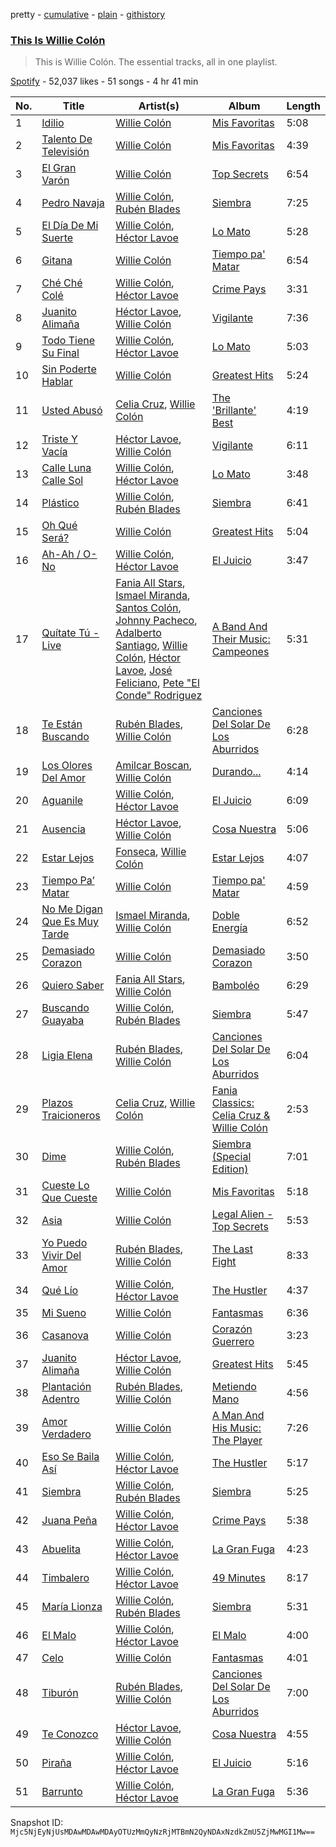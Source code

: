 pretty - [cumulative](/playlists/cumulative/37i9dQZF1DZ06evO4szWAU.md) - [plain](/playlists/plain/37i9dQZF1DZ06evO4szWAU) - [githistory](https://github.githistory.xyz/mackorone/spotify-playlist-archive/blob/main/playlists/plain/37i9dQZF1DZ06evO4szWAU)

### [This Is Willie Colón](https://open.spotify.com/playlist/37i9dQZF1DZ06evO4szWAU)

> This is Willie Colón\. The essential tracks, all in one playlist.

[Spotify](https://open.spotify.com/user/spotify) - 52,037 likes - 51 songs - 4 hr 41 min

| No. | Title | Artist(s) | Album | Length |
|---|---|---|---|---|
| 1 | [Idilio](https://open.spotify.com/track/6VQ2fI8goSX8mpSvytXkXR) | [Willie Colón](https://open.spotify.com/artist/7x5Slu7yTE5icZjNsc3OzW) | [Mis Favoritas](https://open.spotify.com/album/44rPp1bnN1eL9ld3QE1t9c) | 5:08 |
| 2 | [Talento De Televisión](https://open.spotify.com/track/3fRIuTih8bzc0vtY9fHhvF) | [Willie Colón](https://open.spotify.com/artist/7x5Slu7yTE5icZjNsc3OzW) | [Mis Favoritas](https://open.spotify.com/album/44rPp1bnN1eL9ld3QE1t9c) | 4:39 |
| 3 | [El Gran Varón](https://open.spotify.com/track/5XWfwjzFNl2pTB737fx7qr) | [Willie Colón](https://open.spotify.com/artist/7x5Slu7yTE5icZjNsc3OzW) | [Top Secrets](https://open.spotify.com/album/6ZgO4zBDcGJgLUCk2z0NLy) | 6:54 |
| 4 | [Pedro Navaja](https://open.spotify.com/track/7aKs8kWKKau0SDgaeyZMAX) | [Willie Colón](https://open.spotify.com/artist/7x5Slu7yTE5icZjNsc3OzW), [Rubén Blades](https://open.spotify.com/artist/5BwMgvRwlq61SmknvsVIQj) | [Siembra](https://open.spotify.com/album/7wOJ9RTQr05ytqROWtTPzy) | 7:25 |
| 5 | [El Día De Mi Suerte](https://open.spotify.com/track/7Kmfjms3yyhg2y56mN7EfZ) | [Willie Colón](https://open.spotify.com/artist/7x5Slu7yTE5icZjNsc3OzW), [Héctor Lavoe](https://open.spotify.com/artist/7opp16lU7VM3l2WBdGMYHP) | [Lo Mato](https://open.spotify.com/album/4TzXeIsjyPLaNvgOd84bwr) | 5:28 |
| 6 | [Gitana](https://open.spotify.com/track/4VTb5wB46sZDsfL8XgroGt) | [Willie Colón](https://open.spotify.com/artist/7x5Slu7yTE5icZjNsc3OzW) | [Tiempo pa' Matar](https://open.spotify.com/album/12fkmxSR5zWnxJqCyxDIy5) | 6:54 |
| 7 | [Ché Ché Colé](https://open.spotify.com/track/4rPtnAmfvHkVSCO2KKkiC1) | [Willie Colón](https://open.spotify.com/artist/7x5Slu7yTE5icZjNsc3OzW), [Héctor Lavoe](https://open.spotify.com/artist/7opp16lU7VM3l2WBdGMYHP) | [Crime Pays](https://open.spotify.com/album/31FDxX16G7sPB3p5bNhf8K) | 3:31 |
| 8 | [Juanito Alimaña](https://open.spotify.com/track/336Xdyzllb9WbJIC8XF90t) | [Héctor Lavoe](https://open.spotify.com/artist/7opp16lU7VM3l2WBdGMYHP), [Willie Colón](https://open.spotify.com/artist/7x5Slu7yTE5icZjNsc3OzW) | [Vigilante](https://open.spotify.com/album/0gNCmEbPNV1OJ6JIcExTB7) | 7:36 |
| 9 | [Todo Tiene Su Final](https://open.spotify.com/track/7r0ckjpJUZwOASD1VLJgS7) | [Willie Colón](https://open.spotify.com/artist/7x5Slu7yTE5icZjNsc3OzW), [Héctor Lavoe](https://open.spotify.com/artist/7opp16lU7VM3l2WBdGMYHP) | [Lo Mato](https://open.spotify.com/album/4TzXeIsjyPLaNvgOd84bwr) | 5:03 |
| 10 | [Sin Poderte Hablar](https://open.spotify.com/track/0cG5FL1bWUhhZTCaiRQVsg) | [Willie Colón](https://open.spotify.com/artist/7x5Slu7yTE5icZjNsc3OzW) | [Greatest Hits](https://open.spotify.com/album/4zAgB7K2I3oeUufUpSHwOZ) | 5:24 |
| 11 | [Usted Abusó](https://open.spotify.com/track/3FNjqlfbQ153UsLKhDIxHo) | [Celia Cruz](https://open.spotify.com/artist/2weA6hhVqTIN2gSn9PUB9U), [Willie Colón](https://open.spotify.com/artist/7x5Slu7yTE5icZjNsc3OzW) | [The 'Brillante' Best](https://open.spotify.com/album/1YTyamO7TMTaKM9vtfKk25) | 4:19 |
| 12 | [Triste Y Vacía](https://open.spotify.com/track/4eJXH4tss0nwgHlaPqMwSc) | [Héctor Lavoe](https://open.spotify.com/artist/7opp16lU7VM3l2WBdGMYHP), [Willie Colón](https://open.spotify.com/artist/7x5Slu7yTE5icZjNsc3OzW) | [Vigilante](https://open.spotify.com/album/0gNCmEbPNV1OJ6JIcExTB7) | 6:11 |
| 13 | [Calle Luna Calle Sol](https://open.spotify.com/track/1Ics9ai6jbcHHBRaTy1HiD) | [Willie Colón](https://open.spotify.com/artist/7x5Slu7yTE5icZjNsc3OzW), [Héctor Lavoe](https://open.spotify.com/artist/7opp16lU7VM3l2WBdGMYHP) | [Lo Mato](https://open.spotify.com/album/4TzXeIsjyPLaNvgOd84bwr) | 3:48 |
| 14 | [Plástico](https://open.spotify.com/track/3ZIE8flTJ6WWn8wF0YzaaQ) | [Willie Colón](https://open.spotify.com/artist/7x5Slu7yTE5icZjNsc3OzW), [Rubén Blades](https://open.spotify.com/artist/5BwMgvRwlq61SmknvsVIQj) | [Siembra](https://open.spotify.com/album/7wOJ9RTQr05ytqROWtTPzy) | 6:41 |
| 15 | [Oh Qué Será?](https://open.spotify.com/track/2n1MTLCis6qPSDKdr5XSDI) | [Willie Colón](https://open.spotify.com/artist/7x5Slu7yTE5icZjNsc3OzW) | [Greatest Hits](https://open.spotify.com/album/4zAgB7K2I3oeUufUpSHwOZ) | 5:04 |
| 16 | [Ah\-Ah / O\-No](https://open.spotify.com/track/5OmWm4rnwYwHAxWePNqaoK) | [Willie Colón](https://open.spotify.com/artist/7x5Slu7yTE5icZjNsc3OzW), [Héctor Lavoe](https://open.spotify.com/artist/7opp16lU7VM3l2WBdGMYHP) | [El Juicio](https://open.spotify.com/album/3VGeuVPBeITXJwWt2YUPZW) | 3:47 |
| 17 | [Quítate Tú \- Live](https://open.spotify.com/track/1rijHA5veEZDV5CrGLpex6) | [Fania All Stars](https://open.spotify.com/artist/1OdyhpUABf8avaZ9r8nI1u), [Ismael Miranda](https://open.spotify.com/artist/5S3BxZrK4hYN3fwsw8oumq), [Santos Colón](https://open.spotify.com/artist/3RTLdhg8OTJebOdXZ1oQsz), [Johnny Pacheco](https://open.spotify.com/artist/09947uhj2ZwU9mFXK5v50o), [Adalberto Santiago](https://open.spotify.com/artist/6tZxUxheS7w3953cQFOXkd), [Willie Colón](https://open.spotify.com/artist/7x5Slu7yTE5icZjNsc3OzW), [Héctor Lavoe](https://open.spotify.com/artist/7opp16lU7VM3l2WBdGMYHP), [José Feliciano](https://open.spotify.com/artist/7K78lVZ8XzkjfRSI7570FF), [Pete "El Conde" Rodriguez](https://open.spotify.com/artist/1Nl2RRbigQuX1TqV1tSPHa) | [A Band And Their Music: Campeones](https://open.spotify.com/album/4qKhAuom2JYxGkVw8fzFbp) | 5:31 |
| 18 | [Te Están Buscando](https://open.spotify.com/track/3BBNvpNb4uBGetyf5R34ac) | [Rubén Blades](https://open.spotify.com/artist/5BwMgvRwlq61SmknvsVIQj), [Willie Colón](https://open.spotify.com/artist/7x5Slu7yTE5icZjNsc3OzW) | [Canciones Del Solar De Los Aburridos](https://open.spotify.com/album/1szanrwjas55YHd6OzZrCs) | 6:28 |
| 19 | [Los Olores Del Amor](https://open.spotify.com/track/7IohE5vxO2AdL0Amc5b8Qc) | [Amilcar Boscan](https://open.spotify.com/artist/4xrEN4FSoIGzynaT06oB6L), [Willie Colón](https://open.spotify.com/artist/7x5Slu7yTE5icZjNsc3OzW) | [Durando...](https://open.spotify.com/album/0yNoH92hDL674j5VHPLdCQ) | 4:14 |
| 20 | [Aguanile](https://open.spotify.com/track/0pX477ap2l86BbHfKTncpM) | [Willie Colón](https://open.spotify.com/artist/7x5Slu7yTE5icZjNsc3OzW), [Héctor Lavoe](https://open.spotify.com/artist/7opp16lU7VM3l2WBdGMYHP) | [El Juicio](https://open.spotify.com/album/3VGeuVPBeITXJwWt2YUPZW) | 6:09 |
| 21 | [Ausencia](https://open.spotify.com/track/1r6oqZhRYStrYWSeGKuCFP) | [Héctor Lavoe](https://open.spotify.com/artist/7opp16lU7VM3l2WBdGMYHP), [Willie Colón](https://open.spotify.com/artist/7x5Slu7yTE5icZjNsc3OzW) | [Cosa Nuestra](https://open.spotify.com/album/2ta1doHAXdTOtLLoc02fZf) | 5:06 |
| 22 | [Estar Lejos](https://open.spotify.com/track/4lmd6jUDk3bUWkID5w0CCA) | [Fonseca](https://open.spotify.com/artist/53KTldaJ8tHSkYU3nigfwP), [Willie Colón](https://open.spotify.com/artist/7x5Slu7yTE5icZjNsc3OzW) | [Estar Lejos](https://open.spotify.com/album/6lH96T5oRD0PSBkeblpq11) | 4:07 |
| 23 | [Tiempo Pa’ Matar](https://open.spotify.com/track/6LC8pFSA5K9zJVSWiVQwf8) | [Willie Colón](https://open.spotify.com/artist/7x5Slu7yTE5icZjNsc3OzW) | [Tiempo pa' Matar](https://open.spotify.com/album/12fkmxSR5zWnxJqCyxDIy5) | 4:59 |
| 24 | [No Me Digan Que Es Muy Tarde](https://open.spotify.com/track/5kiRyGmKOdmc2SyD3JqcSI) | [Ismael Miranda](https://open.spotify.com/artist/5S3BxZrK4hYN3fwsw8oumq), [Willie Colón](https://open.spotify.com/artist/7x5Slu7yTE5icZjNsc3OzW) | [Doble Energía](https://open.spotify.com/album/1t9CWp3ykgHF83aO4uYYmU) | 6:52 |
| 25 | [Demasiado Corazon](https://open.spotify.com/track/203xPsmlzOYbPoUv4WL2kM) | [Willie Colón](https://open.spotify.com/artist/7x5Slu7yTE5icZjNsc3OzW) | [Demasiado Corazon](https://open.spotify.com/album/2IgZZffWbFgLioltFU54VE) | 3:50 |
| 26 | [Quiero Saber](https://open.spotify.com/track/4NSE3aImn1LeqIMpNEKwVL) | [Fania All Stars](https://open.spotify.com/artist/1OdyhpUABf8avaZ9r8nI1u), [Willie Colón](https://open.spotify.com/artist/7x5Slu7yTE5icZjNsc3OzW) | [Bamboléo](https://open.spotify.com/album/10FXtMH6uOwaTMFs9bpmY2) | 6:29 |
| 27 | [Buscando Guayaba](https://open.spotify.com/track/51pnSx6vfBzV8lkLLNFFpy) | [Willie Colón](https://open.spotify.com/artist/7x5Slu7yTE5icZjNsc3OzW), [Rubén Blades](https://open.spotify.com/artist/5BwMgvRwlq61SmknvsVIQj) | [Siembra](https://open.spotify.com/album/7wOJ9RTQr05ytqROWtTPzy) | 5:47 |
| 28 | [Ligia Elena](https://open.spotify.com/track/38UKG3bIB4gT3EzQqE3eEm) | [Rubén Blades](https://open.spotify.com/artist/5BwMgvRwlq61SmknvsVIQj), [Willie Colón](https://open.spotify.com/artist/7x5Slu7yTE5icZjNsc3OzW) | [Canciones Del Solar De Los Aburridos](https://open.spotify.com/album/1szanrwjas55YHd6OzZrCs) | 6:04 |
| 29 | [Plazos Traicioneros](https://open.spotify.com/track/2JNdjO7PwLCCOI9iATKZRQ) | [Celia Cruz](https://open.spotify.com/artist/2weA6hhVqTIN2gSn9PUB9U), [Willie Colón](https://open.spotify.com/artist/7x5Slu7yTE5icZjNsc3OzW) | [Fania Classics: Celia Cruz & Willie Colón](https://open.spotify.com/album/2Aa055iU5gYEcGNe7Mo0ht) | 2:53 |
| 30 | [Dime](https://open.spotify.com/track/1qrJSmYy08r64JG7h5NG0r) | [Willie Colón](https://open.spotify.com/artist/7x5Slu7yTE5icZjNsc3OzW), [Rubén Blades](https://open.spotify.com/artist/5BwMgvRwlq61SmknvsVIQj) | [Siembra \(Special Edition\)](https://open.spotify.com/album/0eEepSVOpeDUxu5TKcaZHJ) | 7:01 |
| 31 | [Cueste Lo Que Cueste](https://open.spotify.com/track/4BNDskrn6uPYQAbenwJSDD) | [Willie Colón](https://open.spotify.com/artist/7x5Slu7yTE5icZjNsc3OzW) | [Mis Favoritas](https://open.spotify.com/album/44rPp1bnN1eL9ld3QE1t9c) | 5:18 |
| 32 | [Asia](https://open.spotify.com/track/55fQM5yPg6bv7mTUAok8FF) | [Willie Colón](https://open.spotify.com/artist/7x5Slu7yTE5icZjNsc3OzW) | [Legal Alien \- Top Secrets](https://open.spotify.com/album/3lrV32bX7EIcNKn4OHXrkQ) | 5:53 |
| 33 | [Yo Puedo Vivir Del Amor](https://open.spotify.com/track/0eAYoOWUKQXvuqhD8Ez7hF) | [Rubén Blades](https://open.spotify.com/artist/5BwMgvRwlq61SmknvsVIQj), [Willie Colón](https://open.spotify.com/artist/7x5Slu7yTE5icZjNsc3OzW) | [The Last Fight](https://open.spotify.com/album/20JGWasfJLuT85SK6vNjzR) | 8:33 |
| 34 | [Qué Lío](https://open.spotify.com/track/3J4krWOV6J3mE6tNYiaqn2) | [Willie Colón](https://open.spotify.com/artist/7x5Slu7yTE5icZjNsc3OzW), [Héctor Lavoe](https://open.spotify.com/artist/7opp16lU7VM3l2WBdGMYHP) | [The Hustler](https://open.spotify.com/album/5trTLGiHIuTdRFw6DeP61C) | 4:37 |
| 35 | [Mi Sueno](https://open.spotify.com/track/7L1SGKE5a8GeCY03uY4XUS) | [Willie Colón](https://open.spotify.com/artist/7x5Slu7yTE5icZjNsc3OzW) | [Fantasmas](https://open.spotify.com/album/7dY91yvJXIeBrzDhiMnYDW) | 6:36 |
| 36 | [Casanova](https://open.spotify.com/track/6dQBpbW4zmZZwWuAB1Xiwc) | [Willie Colón](https://open.spotify.com/artist/7x5Slu7yTE5icZjNsc3OzW) | [Corazón Guerrero](https://open.spotify.com/album/49qrC2ziwxKumQm96y3cO5) | 3:23 |
| 37 | [Juanito Alimaña](https://open.spotify.com/track/02c7d670y3o6IvkBPazlFu) | [Héctor Lavoe](https://open.spotify.com/artist/7opp16lU7VM3l2WBdGMYHP), [Willie Colón](https://open.spotify.com/artist/7x5Slu7yTE5icZjNsc3OzW) | [Greatest Hits](https://open.spotify.com/album/4zAgB7K2I3oeUufUpSHwOZ) | 5:45 |
| 38 | [Plantación Adentro](https://open.spotify.com/track/2OBZVLhtWun61t4Q94HcVR) | [Rubén Blades](https://open.spotify.com/artist/5BwMgvRwlq61SmknvsVIQj), [Willie Colón](https://open.spotify.com/artist/7x5Slu7yTE5icZjNsc3OzW) | [Metiendo Mano](https://open.spotify.com/album/3oOEQ4KB3ZegkjEvfHjiYn) | 4:56 |
| 39 | [Amor Verdadero](https://open.spotify.com/track/1OW3pXLhVdMm7giLW6siEm) | [Willie Colón](https://open.spotify.com/artist/7x5Slu7yTE5icZjNsc3OzW) | [A Man And His Music: The Player](https://open.spotify.com/album/2ZUUOq0b4wMipAz9TUSqGg) | 7:26 |
| 40 | [Eso Se Baila Así](https://open.spotify.com/track/6idJ1C13ztOwTWnvipyTcV) | [Willie Colón](https://open.spotify.com/artist/7x5Slu7yTE5icZjNsc3OzW), [Héctor Lavoe](https://open.spotify.com/artist/7opp16lU7VM3l2WBdGMYHP) | [The Hustler](https://open.spotify.com/album/5trTLGiHIuTdRFw6DeP61C) | 5:17 |
| 41 | [Siembra](https://open.spotify.com/track/362GCFRPvy9wChpMudJMAx) | [Willie Colón](https://open.spotify.com/artist/7x5Slu7yTE5icZjNsc3OzW), [Rubén Blades](https://open.spotify.com/artist/5BwMgvRwlq61SmknvsVIQj) | [Siembra](https://open.spotify.com/album/7wOJ9RTQr05ytqROWtTPzy) | 5:25 |
| 42 | [Juana Peña](https://open.spotify.com/track/4GBxHI71GOyv9umXPnbs0z) | [Willie Colón](https://open.spotify.com/artist/7x5Slu7yTE5icZjNsc3OzW), [Héctor Lavoe](https://open.spotify.com/artist/7opp16lU7VM3l2WBdGMYHP) | [Crime Pays](https://open.spotify.com/album/31FDxX16G7sPB3p5bNhf8K) | 5:38 |
| 43 | [Abuelita](https://open.spotify.com/track/2N5H8pIB12voccA8FPEHZ8) | [Willie Colón](https://open.spotify.com/artist/7x5Slu7yTE5icZjNsc3OzW), [Héctor Lavoe](https://open.spotify.com/artist/7opp16lU7VM3l2WBdGMYHP) | [La Gran Fuga](https://open.spotify.com/album/5fY6IgtUM14tFh6iHwbT6l) | 4:23 |
| 44 | [Timbalero](https://open.spotify.com/track/52Bo07jYDz6FkKnOL07x3Q) | [Willie Colón](https://open.spotify.com/artist/7x5Slu7yTE5icZjNsc3OzW), [Héctor Lavoe](https://open.spotify.com/artist/7opp16lU7VM3l2WBdGMYHP) | [49 Minutes](https://open.spotify.com/album/1T4b8OHo82V9mr8UdMTJ72) | 8:17 |
| 45 | [María Lionza](https://open.spotify.com/track/5MyPzq1IsxS1x7FkhdpJUF) | [Willie Colón](https://open.spotify.com/artist/7x5Slu7yTE5icZjNsc3OzW), [Rubén Blades](https://open.spotify.com/artist/5BwMgvRwlq61SmknvsVIQj) | [Siembra](https://open.spotify.com/album/7wOJ9RTQr05ytqROWtTPzy) | 5:31 |
| 46 | [El Malo](https://open.spotify.com/track/1fIjc50dmcl9PkH3E4iG4E) | [Willie Colón](https://open.spotify.com/artist/7x5Slu7yTE5icZjNsc3OzW), [Héctor Lavoe](https://open.spotify.com/artist/7opp16lU7VM3l2WBdGMYHP) | [El Malo](https://open.spotify.com/album/6ROTUtQlp130rdHDff3nhE) | 4:00 |
| 47 | [Celo](https://open.spotify.com/track/0JWnqFLENqVGs4yNss52gy) | [Willie Colón](https://open.spotify.com/artist/7x5Slu7yTE5icZjNsc3OzW) | [Fantasmas](https://open.spotify.com/album/7dY91yvJXIeBrzDhiMnYDW) | 4:01 |
| 48 | [Tiburón](https://open.spotify.com/track/7nbzvThgq44C1X56D4RZuL) | [Rubén Blades](https://open.spotify.com/artist/5BwMgvRwlq61SmknvsVIQj), [Willie Colón](https://open.spotify.com/artist/7x5Slu7yTE5icZjNsc3OzW) | [Canciones Del Solar De Los Aburridos](https://open.spotify.com/album/1szanrwjas55YHd6OzZrCs) | 7:00 |
| 49 | [Te Conozco](https://open.spotify.com/track/4QQSXJaG5mh3dGBHqXaft1) | [Héctor Lavoe](https://open.spotify.com/artist/7opp16lU7VM3l2WBdGMYHP), [Willie Colón](https://open.spotify.com/artist/7x5Slu7yTE5icZjNsc3OzW) | [Cosa Nuestra](https://open.spotify.com/album/2ta1doHAXdTOtLLoc02fZf) | 4:55 |
| 50 | [Piraña](https://open.spotify.com/track/2SdrV0mPzc8UZ89a3Eg1z6) | [Willie Colón](https://open.spotify.com/artist/7x5Slu7yTE5icZjNsc3OzW), [Héctor Lavoe](https://open.spotify.com/artist/7opp16lU7VM3l2WBdGMYHP) | [El Juicio](https://open.spotify.com/album/3VGeuVPBeITXJwWt2YUPZW) | 5:16 |
| 51 | [Barrunto](https://open.spotify.com/track/0oCentzpU5hprEWJtggVIc) | [Willie Colón](https://open.spotify.com/artist/7x5Slu7yTE5icZjNsc3OzW), [Héctor Lavoe](https://open.spotify.com/artist/7opp16lU7VM3l2WBdGMYHP) | [La Gran Fuga](https://open.spotify.com/album/5fY6IgtUM14tFh6iHwbT6l) | 5:36 |

Snapshot ID: `Mjc5NjEyNjUsMDAwMDAwMDAyOTUzMmQyNzRjMTBmN2QyNDAxNzdkZmU5ZjMwMGI1Mw==`
